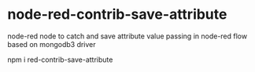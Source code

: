 # node-red-contrib-save-attribute
node-red node to catch and save attribute value passing in node-red flow
based on mongodb3 driver

npm i red-contrib-save-attribute
